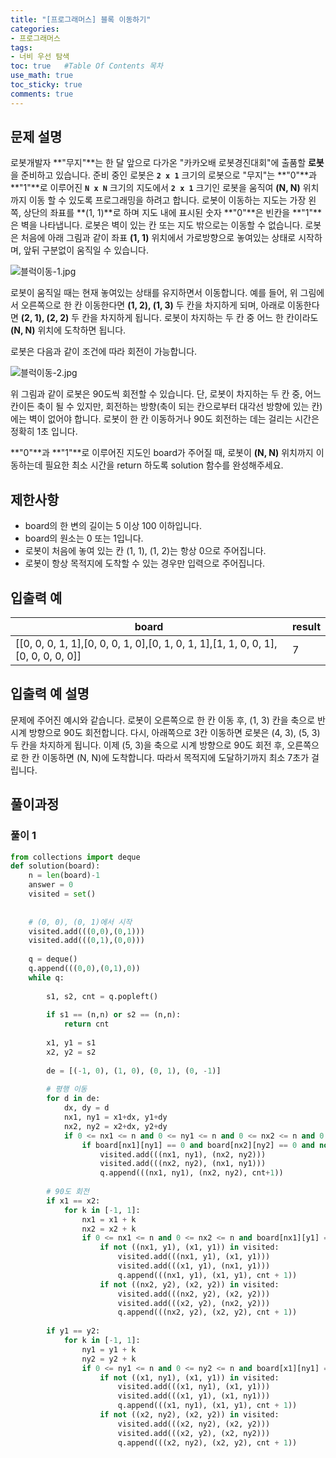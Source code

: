 ```yaml
---
title: "[프로그래머스] 블록 이동하기"
categories: 
- 프로그래머스
tags:
- 너비 우선 탐색
toc: true   #Table Of Contents 목차 
use_math: true
toc_sticky: true
comments: true
---
```


## 문제 설명

로봇개발자 **"무지"**는 한 달 앞으로 다가온 "카카오배 로봇경진대회"에 출품할 **로봇**을 준비하고 있습니다. 준비 중인 로봇은 **`2 x 1`** 크기의 로봇으로 "무지"는 **"0"**과 **"1"**로 이루어진 **`N x N`** 크기의 지도에서 **`2 x 1`** 크기인 로봇을 움직여 **(N, N)** 위치까지 이동 할 수 있도록 프로그래밍을 하려고 합니다. 로봇이 이동하는 지도는 가장 왼쪽, 상단의 좌표를 **(1, 1)**로 하며 지도 내에 표시된 숫자 **"0"**은 빈칸을 **"1"**은 벽을 나타냅니다. 로봇은 벽이 있는 칸 또는 지도 밖으로는 이동할 수 없습니다. 로봇은 처음에 아래 그림과 같이 좌표 **(1, 1)** 위치에서 가로방향으로 놓여있는 상태로 시작하며, 앞뒤 구분없이 움직일 수 있습니다.

![블럭이동-1.jpg](https://grepp-programmers.s3.amazonaws.com/files/production/33f5c19ba6/052d3514-5fca-4b85-82aa-0f9eaefae0a3.jpg)

로봇이 움직일 때는 현재 놓여있는 상태를 유지하면서 이동합니다. 예를 들어, 위 그림에서 오른쪽으로 한 칸 이동한다면 **(1, 2), (1, 3)** 두 칸을 차지하게 되며, 아래로 이동한다면 **(2, 1), (2, 2)** 두 칸을 차지하게 됩니다. 로봇이 차지하는 두 칸 중 어느 한 칸이라도 **(N, N)** 위치에 도착하면 됩니다.

로봇은 다음과 같이 조건에 따라 회전이 가능합니다.

![블럭이동-2.jpg](https://grepp-programmers.s3.amazonaws.com/files/production/edfcdf57d3/f87055df-91e5-4f47-b99a-400c54bfdf3a.jpg)

위 그림과 같이 로봇은 90도씩 회전할 수 있습니다. 단, 로봇이 차지하는 두 칸 중, 어느 칸이든 축이 될 수 있지만, 회전하는 방향(축이 되는 칸으로부터 대각선 방향에 있는 칸)에는 벽이 없어야 합니다. 로봇이 한 칸 이동하거나 90도 회전하는 데는 걸리는 시간은 정확히 1초 입니다.

**"0"**과 **"1"**로 이루어진 지도인 board가 주어질 때, 로봇이 **(N, N)** 위치까지 이동하는데 필요한 최소 시간을 return 하도록 solution 함수를 완성해주세요.

## 제한사항

- board의 한 변의 길이는 5 이상 100 이하입니다.
- board의 원소는 0 또는 1입니다.
- 로봇이 처음에 놓여 있는 칸 (1, 1), (1, 2)는 항상 0으로 주어집니다.
- 로봇이 항상 목적지에 도착할 수 있는 경우만 입력으로 주어집니다.

## 입출력 예

| board                                                        | result |
| ------------------------------------------------------------ | ------ |
| [[0, 0, 0, 1, 1],[0, 0, 0, 1, 0],[0, 1, 0, 1, 1],[1, 1, 0, 0, 1],[0, 0, 0, 0, 0]] | 7      |

## 입출력 예 설명

문제에 주어진 예시와 같습니다.
로봇이 오른쪽으로 한 칸 이동 후, (1, 3) 칸을 축으로 반시계 방향으로 90도 회전합니다. 다시, 아래쪽으로 3칸 이동하면 로봇은 (4, 3), (5, 3) 두 칸을 차지하게 됩니다. 이제 (5, 3)을 축으로 시계 방향으로 90도 회전 후, 오른쪽으로 한 칸 이동하면 (N, N)에 도착합니다. 따라서 목적지에 도달하기까지 최소 7초가 걸립니다.

## 풀이과정

### 풀이 1

```python
from collections import deque
def solution(board):
    n = len(board)-1
    answer = 0
    visited = set()
    
    
    # (0, 0), (0, 1)에서 시작
    visited.add(((0,0),(0,1)))
    visited.add(((0,1),(0,0)))
    
    q = deque()
    q.append(((0,0),(0,1),0))
    while q:
        
        s1, s2, cnt = q.popleft()
        
        if s1 == (n,n) or s2 == (n,n):
            return cnt
        
        x1, y1 = s1
        x2, y2 = s2
        
        de = [(-1, 0), (1, 0), (0, 1), (0, -1)]
        
        # 평행 이동
        for d in de:
            dx, dy = d
            nx1, ny1 = x1+dx, y1+dy
            nx2, ny2 = x2+dx, y2+dy
            if 0 <= nx1 <= n and 0 <= ny1 <= n and 0 <= nx2 <= n and 0 <= ny2 <= n:
                if board[nx1][ny1] == 0 and board[nx2][ny2] == 0 and not ((nx1, ny1), (nx2, ny2)) in visited:
                    visited.add(((nx1, ny1), (nx2, ny2)))
                    visited.add(((nx2, ny2), (nx1, ny1)))
                    q.append(((nx1, ny1), (nx2, ny2), cnt+1))
        
        # 90도 회전
        if x1 == x2:
            for k in [-1, 1]:
                nx1 = x1 + k
                nx2 = x2 + k
                if 0 <= nx1 <= n and 0 <= nx2 <= n and board[nx1][y1] == 0 and board[nx2][y2] == 0:
                    if not ((nx1, y1), (x1, y1)) in visited:
                        visited.add(((nx1, y1), (x1, y1)))
                        visited.add(((x1, y1), (nx1, y1)))
                        q.append(((nx1, y1), (x1, y1), cnt + 1))
                    if not ((nx2, y2), (x2, y2)) in visited:
                        visited.add(((nx2, y2), (x2, y2)))
                        visited.add(((x2, y2), (nx2, y2)))
                        q.append(((nx2, y2), (x2, y2), cnt + 1))   
                
        if y1 == y2:
            for k in [-1, 1]:
                ny1 = y1 + k
                ny2 = y2 + k
                if 0 <= ny1 <= n and 0 <= ny2 <= n and board[x1][ny1] == 0 and board[x2][ny2] == 0:
                    if not ((x1, ny1), (x1, y1)) in visited:
                        visited.add(((x1, ny1), (x1, y1)))
                        visited.add(((x1, y1), (x1, ny1)))
                        q.append(((x1, ny1), (x1, y1), cnt + 1))
                    if not ((x2, ny2), (x2, y2)) in visited:
                        visited.add(((x2, ny2), (x2, y2)))
                        visited.add(((x2, y2), (x2, ny2)))
                        q.append(((x2, ny2), (x2, y2), cnt + 1))
```



